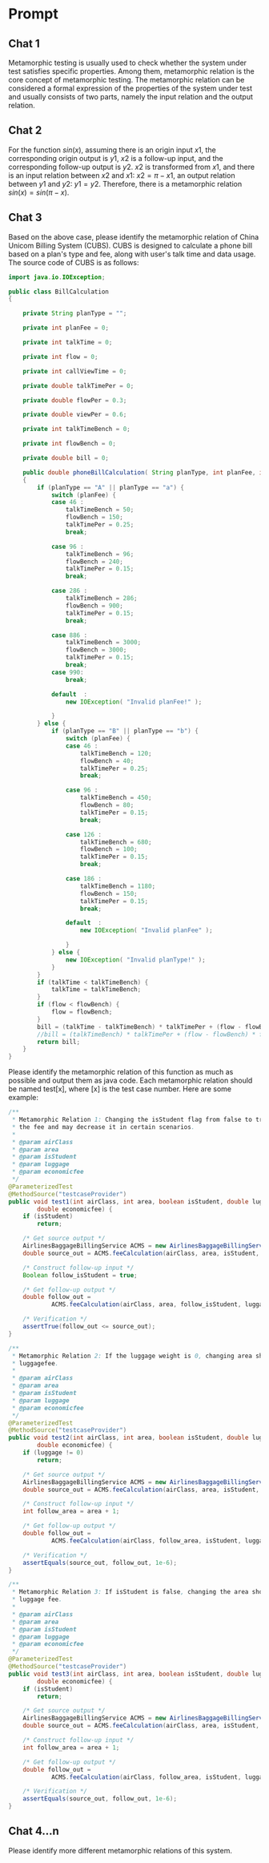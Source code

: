 # Prompt

## Chat 1

Metamorphic testing is usually used to check whether the system under test satisfies specific properties. Among them, metamorphic relation is the core concept of metamorphic testing. The metamorphic relation can be considered a formal expression of the properties of the system under test and usually consists of two parts, namely the input relation and the output relation.

## Chat 2

For the function $sin(x)$, assuming there is an origin input $x1$, the corresponding origin output is $y1$, $x2$ is a follow-up input, and the corresponding follow-up output is $y2$. $x2$ is transformed from $x1$, and there is an input relation between $x2$ and $x1$: $x2=\pi-x1$, an output relation between $y1$ and $y2$: $y1=y2$. Therefore, there is a metamorphic relation $sin(x)=sin(\pi-x)$.

## Chat 3

Based on the above case, please identify the metamorphic relation of China Unicom Billing System (CUBS). CUBS is designed to calculate a phone bill based on a plan's type and fee, along with user's talk time and data usage. The source code of CUBS is as follows:

```java
import java.io.IOException;

public class BillCalculation
{

    private String planType = "";

    private int planFee = 0;

    private int talkTime = 0;

    private int flow = 0;

    private int callViewTime = 0;

    private double talkTimePer = 0;

    private double flowPer = 0.3;

    private double viewPer = 0.6;

    private int talkTimeBench = 0;

    private int flowBench = 0;

    private double bill = 0;

    public double phoneBillCalculation( String planType, int planFee, int talkTime, int flow )
    {
        if (planType == "A" || planType == "a") {
            switch (planFee) {
            case 46 :
                talkTimeBench = 50;
                flowBench = 150;
                talkTimePer = 0.25;
                break;

            case 96 :
                talkTimeBench = 96;
                flowBench = 240;
                talkTimePer = 0.15;
                break;

            case 286 :
                talkTimeBench = 286;
                flowBench = 900;
                talkTimePer = 0.15;
                break;

            case 886 :
                talkTimeBench = 3000;
                flowBench = 3000;
                talkTimePer = 0.15;
                break;
			case 990:
				break;

            default  :
                new IOException( "Invalid planFee!" );

            }
        } else {
            if (planType == "B" || planType == "b") {
                switch (planFee) {
                case 46 :
                    talkTimeBench = 120;
                    flowBench = 40;
                    talkTimePer = 0.25;
                    break;

                case 96 :
                    talkTimeBench = 450;
                    flowBench = 80;
                    talkTimePer = 0.15;
                    break;

                case 126 :
                    talkTimeBench = 680;
                    flowBench = 100;
                    talkTimePer = 0.15;
                    break;

                case 186 :
                    talkTimeBench = 1180;
                    flowBench = 150;
                    talkTimePer = 0.15;
                    break;

                default  :
                    new IOException( "Invalid planFee" );

                }
            } else {
                new IOException( "Invalid planType!" );
            }
        }
        if (talkTime < talkTimeBench) {
            talkTime = talkTimeBench;
        }
        if (flow < flowBench) {
            flow = flowBench;
        }
        bill = (talkTime - talkTimeBench) * talkTimePer + (flow - flowBench) * flowPer + planFee;
        //bill = (talkTimeBench) * talkTimePer + (flow - flowBench) * flowPer + planFee;
        return bill;
    }
}
```

Please identify the metamorphic relation of this function as much as possible and output them as java code. Each metamorphic relation should be named test[x], where [x] is the test case number. Here are some example:

```java
/**
 * Metamorphic Relation 1: Changing the isStudent flag from false to true should not increase
 * the fee and may decrease it in certain scenarios.
 *
 * @param airClass
 * @param area
 * @param isStudent
 * @param luggage
 * @param economicfee
 */
@ParameterizedTest
@MethodSource("testcaseProvider")
public void test1(int airClass, int area, boolean isStudent, double luggage,
        double economicfee) {
    if (isStudent)
        return;

    /* Get source output */
    AirlinesBaggageBillingService ACMS = new AirlinesBaggageBillingService();
    double source_out = ACMS.feeCalculation(airClass, area, isStudent, luggage, economicfee);

    /* Construct follow-up input */
    Boolean follow_isStudent = true;

    /* Get follow-up output */
    double follow_out =
            ACMS.feeCalculation(airClass, area, follow_isStudent, luggage, economicfee);

    /* Verification */
    assertTrue(follow_out <= source_out);
}

/**
 * Metamorphic Relation 2: If the luggage weight is 0, changing area should not affect the
 * luggagefee.
 *
 * @param airClass
 * @param area
 * @param isStudent
 * @param luggage
 * @param economicfee
 */
@ParameterizedTest
@MethodSource("testcaseProvider")
public void test2(int airClass, int area, boolean isStudent, double luggage,
        double economicfee) {
    if (luggage != 0)
        return;

    /* Get source output */
    AirlinesBaggageBillingService ACMS = new AirlinesBaggageBillingService();
    double source_out = ACMS.feeCalculation(airClass, area, isStudent, luggage, economicfee);

    /* Construct follow-up input */
    int follow_area = area + 1;

    /* Get follow-up output */
    double follow_out =
            ACMS.feeCalculation(airClass, follow_area, isStudent, luggage, economicfee);

    /* Verification */
    assertEquals(source_out, follow_out, 1e-6);
}

/**
 * Metamorphic Relation 3: If isStudent is false, changing the area should not affect the
 * luggage fee.
 *
 * @param airClass
 * @param area
 * @param isStudent
 * @param luggage
 * @param economicfee
 */
@ParameterizedTest
@MethodSource("testcaseProvider")
public void test3(int airClass, int area, boolean isStudent, double luggage,
        double economicfee) {
    if (isStudent)
        return;

    /* Get source output */
    AirlinesBaggageBillingService ACMS = new AirlinesBaggageBillingService();
    double source_out = ACMS.feeCalculation(airClass, area, isStudent, luggage, economicfee);

    /* Construct follow-up input */
    int follow_area = area + 1;

    /* Get follow-up output */
    double follow_out =
            ACMS.feeCalculation(airClass, follow_area, isStudent, luggage, economicfee);

    /* Verification */
    assertEquals(source_out, follow_out, 1e-6);
}
```

## Chat 4...n

Please identify more different metamorphic relations of this system.